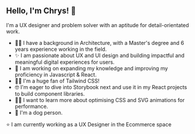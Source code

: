 ## Hello, I'm Chrys! 👋

I'm a UX designer and problem solver with an aptitude for detail-orientated work.


* 👷‍♀️ I have a background in Architecture, with a Master's degree and 6 years experience working in the field.
* ✨ I am passionate about UX and UI design and building impactful and meaningful digital experiences for users. 
* 🌱 I am working on expanding my knowledge and improving my proficiency in Javascript & React.
* 🤟🏻 I'm a huge fan of Tailwind CSS! 
* 🤓 I'm eager to dive into Storybook next and use it in my React projects to build component libraries.
* 🐱‍🏍 I want to learn more about optimising CSS and SVG animations for performance.
* 🐶 I'm a dog person.

⭐ I am currently working as a UX Designer in the Ecommerce space
